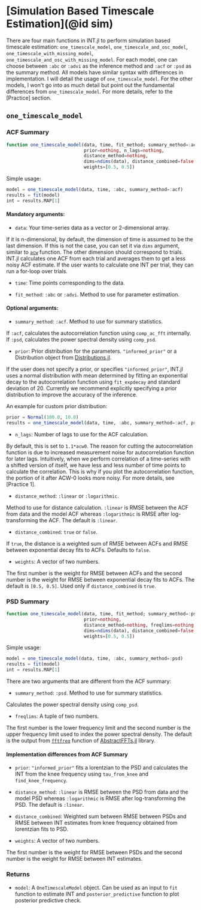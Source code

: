 # [Simulation Based Timescale Estimation](@id sim)

There are four main functions in INT.jl to perform simulation based timescale estimation: `one_timescale_model`, `one_timescale_and_osc_model`, `one_timescale_with_missing_model`, `one_timescale_and_osc_with_missing_model`. For each model, one can choose between `:abc` or `:advi` as the inference method and `:acf` or `:psd` as the summary method. All models have similar syntax with differences in implementation. I will detail the usage of `one_timescale_model`. For the other models, I won't go into as much detail but point out the fundamental differences from `one_timescale_model`. For more details, refer to the [Practice] section. 

## `one_timescale_model`

### ACF Summary
```julia
function one_timescale_model(data, time, fit_method; summary_method=:acf,
                             prior=nothing, n_lags=nothing,
                             distance_method=nothing,
                             dims=ndims(data), distance_combined=false,
                             weights=[0.5, 0.5])
```

Simple usage:

```julia
model = one_timescale_model(data, time, :abc, summary_method=:acf)
results = fit(model)
int = results.MAP[1]
```

#### Mandatory arguments: 

* `data`: Your time-series data as a vector or 2-dimensional array. 

If it is n-dimensional, by default, the dimension of time is assumed to be the last dimension. If this is not the case, you can set it via `dims` argument, similar to [`acw`](acw.md) function. The other dimension should correspond to trials. INT.jl calculates one ACF from each trial and averages them to get a less noisy ACF estimate. If the user wants to calculate one INT per trial, they can run a for-loop over trials. 

* `time`: Time points corresponding to the data. 

* `fit_method`: `:abc` or `:advi`. Method to use for parameter estimation. 

#### Optional arguments: 

* `summary_method`: `:acf`. Method to use for summary statistics. 

If `:acf`, calculates the autocorrelation function using `comp_ac_fft` internally. If `:psd`, calculates the power spectral density using `comp_psd`. 

* `prior`: Prior distribution for the parameters. `"informed_prior"` or a Distribution object from [Distributions.jl](https://juliastats.org/Distributions.jl/stable/). 

If the user does not specify a prior, or specifies `"informed_prior"`, INT.jl uses a normal distribution with mean determined by fitting an exponential decay to the autocorrelation function using `fit_expdecay` and standard deviation of 20. Currently we recommend explicitly specifying a prior distribution to improve the accuracy of the inference. 

An example for custom prior distribution:

```julia
prior = Normal(100.0, 10.0)
results = one_timescale_model(data, time, :abc, summary_method=:acf, prior=prior)
```

* `n_lags`: Number of lags to use for the ACF calculation. 

By default, this is set to `1.1*acw0`. The reason for cutting the autocorrelation function is due to increased measurement noise for autocorrelation function for later lags. Intuitively, when we perform correlation of a time-series with a shifted version of itself, we have less and less number of time points to calculate the correlation. This is why if you plot the autocorrelation function, the portion of it after ACW-0 looks more noisy. For more details, see [Practice 1]. 

* `distance_method`: `:linear` or `:logarithmic`. 

Method to use for distance calculation. `:linear` is RMSE between the ACF from data and the model ACF whereas `:logarithmic` is RMSE after log-transforming the ACF. The default is `:linear`. 

* `distance_combined`: `true` or `false`. 

If `true`, the distance is a weighted sum of RMSE between ACFs and RMSE between exponential decay fits to ACFs. Defaults to `false`.

* `weights`: A vector of two numbers. 

The first number is the weight for RMSE between ACFs and the second number is the weight for RMSE between exponential decay fits to ACFs. The default is `[0.5, 0.5]`. Used only if `distance_combined` is `true`. 

### PSD Summary

```julia
function one_timescale_model(data, time, fit_method; summary_method=:psd,
                             prior=nothing, 
                             distance_method=nothing, freqlims=nothing,
                             dims=ndims(data), distance_combined=false,
                             weights=[0.5, 0.5])
```

Simple usage:

```julia
model = one_timescale_model(data, time, :abc, summary_method=:psd)
results = fit(model)
int = results.MAP[1]
```


There are two arguments that are different from the ACF summary:

* `summary_method`: `:psd`. Method to use for summary statistics. 

Calculates the power spectral density using `comp_psd`. 

* `freqlims`: A tuple of two numbers. 

The first number is the lower frequency limit and the second number is the upper frequency limit used to index the power spectral density. The default is the output from [`fftfreq`](https://juliamath.github.io/AbstractFFTs.jl/stable/api/#AbstractFFTs.fftfreq) function of [AbstractFFTs.jl](https://juliamath.github.io/AbstractFFTs.jl/stable/) library. 

#### Implementation differences from ACF Summary

* `prior`: `"informed_prior"` fits a lorentzian to the PSD and calculates the INT from the knee frequency using `tau_from_knee` and `find_knee_frequency`. 

* `distance_method`: `:linear` is RMSE between the PSD from data and the model PSD whereas `:logarithmic` is RMSE after log-transforming the PSD. The default is `:linear`. 

* `distance_combined`: Weighted sum between RMSE between PSDs and RMSE between INT estimates from knee frequency obtained from lorentzian fits to PSD. 

* `weights`: A vector of two numbers. 

The first number is the weight for RMSE between PSDs and the second number is the weight for RMSE between INT estimates. 

### Returns

* `model`: A `OneTimescaleModel` object. Can be used as an input to `fit` function to estimate INT and `posterior_predictive` function to plot posterior predictive check. 
